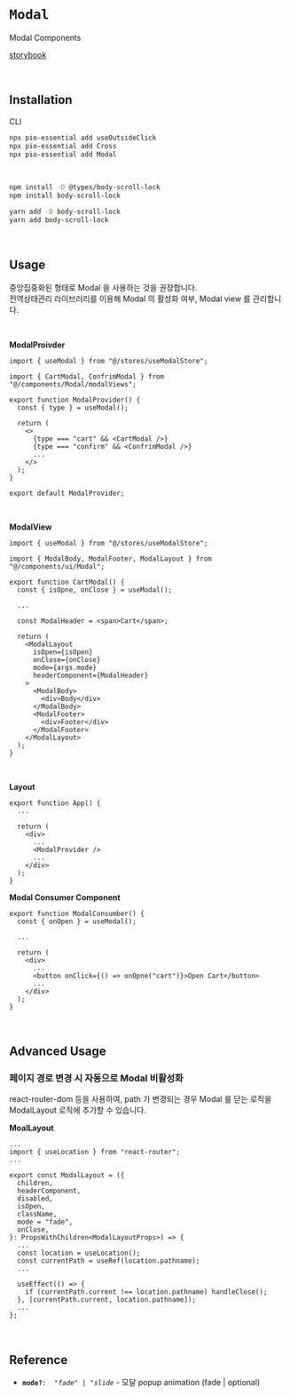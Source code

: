 # `Modal`

Modal Components

[storybook](https://6758546295e48c1f5cb91421-zthmjnwxmn.chromatic.com/?path=/docs/react-components-modal--docs)

<br/>

## Installation

CLI

```bash
npx pio-essential add useOutsideClick
npx pio-essential add Cross
npx pio-essential add Modal
```

<br />

```bash
npm install -D @types/body-scroll-lock
npm install body-scroll-lock
```

```bash
yarn add -D body-scroll-lock
yarn add body-scroll-lock
```

<br />

## Usage

중앙집중화된 형태로 Modal 을 사용하는 것을 권장합니다. <br/>
전역상태관리 라이브러리를 이용해 Modal 의 활성화 여부, Modal view 를 관리합니다.

<br />

**ModalProivder**

```tsx
import { useModal } from "@/stores/useModalStore";

import { CartModal, ConfrimModal } from "@/components/Modal/modalViews";

export function ModalProvider() {
  const { type } = useModal();

  return (
    <>
      {type === "cart" && <CartModal />}
      {type === "confirm" && <ConfrimModal />}
      ...
    </>
  );
}

export default ModalProvider;
```

<br />

**ModalView**

```tsx
import { useModal } from "@/stores/useModalStore";

import { ModalBody, ModalFooter, ModalLayout } from "@/components/ui/Modal";

export function CartModal() {
  const { isOpne, onClose } = useModal();

  ...

  const ModalHeader = <span>Cart</span>;

  return (
    <ModalLayout
      isOpen={isOpen}
      onClose={onClose}
      mode={args.mode}
      headerComponent={ModalHeader}
    >
      <ModalBody>
        <div>Body</div>
      </ModalBody>
      <ModalFooter>
        <div>Footer</div>
      </ModalFooter>
    </ModalLayout>
  );
}
```

<br />

**Layout**

```tsx
export function App() {
  ...

  return (
    <div>
      ...
      <ModalProvider />
      ...
    </div>
  );
}
```

**Modal Consumer Component**

```tsx
export function ModalConsumber() {
  const { onOpen } = useModal();

  ...

  return (
    <div>
      ...
      <button onClick={() => onOpne("cart")}>Open Cart</button>
      ...
    </div>
  );
}
```

<br />

## Advanced Usage

### 페이지 경로 변경 시 자동으로 Modal 비활성화

react-router-dom 등을 사용하여, path 가 변경되는 경우 Modal 를 닫는 로직을 ModalLayout 로직에 추가할 수 있습니다.

**MoalLayout**

```tsx
...
import { useLocation } from "react-router";
...
```

```tsx
export const ModalLayout = ({
  children,
  headerComponent,
  disabled,
  isOpen,
  className,
  mode = "fade",
  onClose,
}: PropsWithChildren<ModalLayoutProps>) => {
  ...
  const location = useLocation();
  const currentPath = useRef(location.pathname);
  ...

  useEffect(() => {
    if (currentPath.current !== location.pathname) handleClose();
  }, [currentPath.current, location.pathname]);
  ...
};
```

<br />

## Reference

- **`mode?`**_`:  "fade" | "slide`_ - 모달 popup animation (fade | optional)
